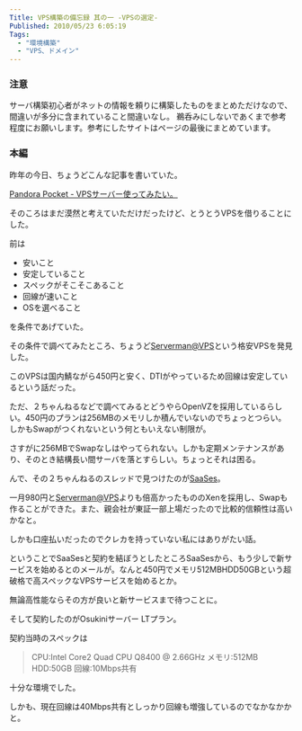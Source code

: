 ```yaml
---
Title: VPS構築の備忘録 其の一 -VPSの選定-
Published: 2010/05/23 6:05:19
Tags:
  - "環境構築"
  - "VPS、ドメイン"
---
```

### 注意
サーバ構築初心者がネットの情報を頼りに構築したものをまとめただけなので、間違いが多分に含まれていること間違いなし。
鵜呑みにしないであくまで参考程度にお願いします。参考にしたサイトはページの最後にまとめています。

### 本編
昨年の今日、ちょうどこんな記事を書いていた。

[Pandora Pocket - VPSサーバー使ってみたい。](https://blog.hitsujin.jp/entry/2009/05/23/070528)

そのころはまだ漠然と考えていただけだったけど、とうとうVPSを借りることにした。

前は

- 安いこと
- 安定していること
- スペックがそこそこあること
- 回線が速いこと
- OSを選べること

を条件であげていた。


その条件で調べてみたところ、ちょうど[Serverman@VPS](http://dream.jp/vps/ "Serverman@VPS")という格安VPSを発見した。

このVPSは国内鯖ながら450円と安く、DTIがやっているため回線は安定しているという話だった。

ただ、２ちゃんねるなどで調べてみるとどうやらOpenVZを採用しているらしい。450円のプランは256MBのメモリしか積んでいないのでちょっとつらい。しかもSwapがつくれないという何ともいえない制限が。

さすがに256MBでSwapなしはやってられない。しかも定期メンテナンスがあり、そのとき結構長い間サーバを落とすらしい。ちょっとそれは困る。

んで、その２ちゃんねるのスレッドで見つけたのが[SaaSes](http://www.saases.jp/)。

一月980円と[Serverman@VPS](mailto:Serverman@VPS)よりも倍高かったもののXenを採用し、Swapも作ることができた。また、親会社が東証一部上場だったので比較的信頼性は高いかなと。

しかも口座払いだったのでクレカを持っていない私にはありがたい話。

ということでSaaSesと契約を結ぼうとしたところSaaSesから、もう少しで新サービスを始めるとのメールが。なんと450円でメモリ512MBHDD50GBという超破格で高スペックなVPSサービスを始めるとか。

無論高性能ならその方が良いと新サービスまで待つことに。

そして契約したのがOsukiniサーバー LTプラン。

契約当時のスペックは
> CPU:Intel Core2 Quad CPU Q8400 @ 2.66GHz
> メモリ:512MB
> HDD:50GB
> 回線:10Mbps共有

十分な環境でした。

しかも、現在回線は40Mbps共有としっかり回線も増強しているのでなかなかかと。